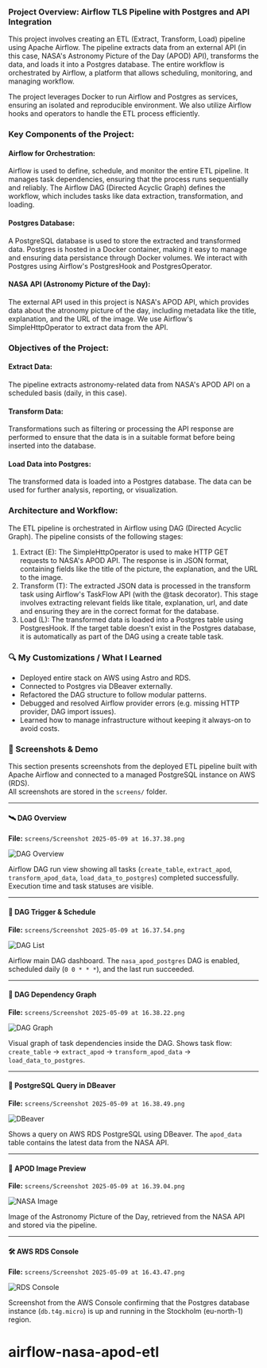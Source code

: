 ### Project Overview: Airflow TLS Pipeline with Postgres and API Integration
This project involves creating an ETL (Extract, Transform, Load) pipeline using Apache Airflow. The pipeline extracts data from an external API (in this case, NASA's Astronomy Picture of the Day (APOD) API), transforms the data, and loads it into a Postgres database. The entire workflow is orchestrated by Airflow, a platform that allows scheduling, monitoring, and managing workflow.

The project leverages Docker to run Airflow and Postgres as services, ensuring an isolated and reproducible environment. We also utilize Airflow hooks and operators to handle the ETL process efficiently.

### Key Components of the Project:

#### Airflow for Orchestration:  

Airflow is used to define, schedule, and monitor the entire ETL pipeline. It manages task dependencies, ensuring that the process runs sequentially and reliably. The Airflow DAG (Directed Acyclic Graph) defines the workflow, which includes tasks like data extraction, transformation, and loading. 

#### Postgres Database:

A PostgreSQL database is used to store the extracted and transformed data. Postgres is hosted in a Docker container, making it easy to manage and ensuring data persistance through Docker volumes. We interact with Postgres using Airflow's PostgresHook and PostgresOperator. 

#### NASA API (Astronomy Picture of the Day):

The external API used in this project is NASA's APOD API, which provides data about the atronomy picture of the day, including metadata like the title, explanation, and the URL of the image. We use Airflow's SimpleHttpOperator to extract data from the API. 

### Objectives of the Project:

#### Extract Data:

The pipeline extracts astronomy-related data from NASA's APOD API on a scheduled basis (daily, in this case). 

#### Transform Data:

Transformations such as filtering or processing the API response are performed to ensure that the data is in a suitable format before being inserted into the database.

#### Load Data into Postgres:

The transformed data is loaded into a Postgres database. The data can be used for further analysis, reporting, or visualization.

### Architecture and Workflow: 

The ETL pipeline is orchestrated in Airflow using DAG (Directed Acyclic Graph). The pipeline consists of the following stages:

1. Extract (E): The SimpleHttpOperator is used to make HTTP GET requests to NASA's APOD API. The response is in JSON format, containing fields like the title of the picture, the explanation, and the URL to the image.
2. Transform (T): The extracted JSON data is processed in the transform task using Airflow's TaskFlow API (with the @task decorator). This stage involves extracting relevant fields like titale, explanation, url, and date and ensuring they are in the correct format for the database.
3. Load (L): The transformed data is loaded into a Postgres table using PostgresHook. If the target table doesn't exist in the Postgres database, it is automatically as part of the DAG using a create table task.

### 🔍 My Customizations / What I Learned

- Deployed entire stack on AWS using Astro and RDS.
- Connected to Postgres via DBeaver externally.
- Refactored the DAG structure to follow modular patterns.
- Debugged and resolved Airflow provider errors (e.g. missing HTTP provider, DAG import issues).
- Learned how to manage infrastructure without keeping it always-on to avoid costs.

### 📸 Screenshots & Demo

This section presents screenshots from the deployed ETL pipeline built with Apache Airflow and connected to a managed PostgreSQL instance on AWS (RDS).  
All screenshots are stored in the `screens/` folder.

---

#### 🛰️ DAG Overview  
**File:** `screens/Screenshot 2025-05-09 at 16.37.38.png`

![DAG Overview](screens/Screenshot%202025-05-09%20at%2016.37.38.png)

Airflow DAG run view showing all tasks (`create_table`, `extract_apod`, `transform_apod_data`, `load_data_to_postgres`) completed successfully. Execution time and task statuses are visible.

---

#### 📆 DAG Trigger & Schedule  
**File:** `screens/Screenshot 2025-05-09 at 16.37.54.png`

![DAG List](screens/Screenshot%202025-05-09%20at%2016.37.54.png)

Airflow main DAG dashboard. The `nasa_apod_postgres` DAG is enabled, scheduled daily (`0 0 * * *`), and the last run succeeded.

---

#### 🔗 DAG Dependency Graph  
**File:** `screens/Screenshot 2025-05-09 at 16.38.22.png`

![DAG Graph](screens/Screenshot%202025-05-09%20at%2016.38.22.png)

Visual graph of task dependencies inside the DAG. Shows task flow: `create_table` → `extract_apod` → `transform_apod_data` → `load_data_to_postgres`.

---

#### 🧮 PostgreSQL Query in DBeaver  
**File:** `screens/Screenshot 2025-05-09 at 16.38.49.png`

![DBeaver](screens/Screenshot%202025-05-09%20at%2016.38.49.png)

Shows a query on AWS RDS PostgreSQL using DBeaver. The `apod_data` table contains the latest data from the NASA API.

---

#### 🌌 APOD Image Preview  
**File:** `screens/Screenshot 2025-05-09 at 16.39.04.png`

![NASA Image](screens/Screenshot%202025-05-09%20at%2016.39.04.png)

Image of the Astronomy Picture of the Day, retrieved from the NASA API and stored via the pipeline.

---

#### 🛠️ AWS RDS Console  
**File:** `screens/Screenshot 2025-05-09 at 16.43.47.png`

![RDS Console](screens/Screenshot%202025-05-09%20at%2016.43.47.png)

Screenshot from the AWS Console confirming that the Postgres database instance (`db.t4g.micro`) is up and running in the Stockholm (eu-north-1) region.




# airflow-nasa-apod-etl
